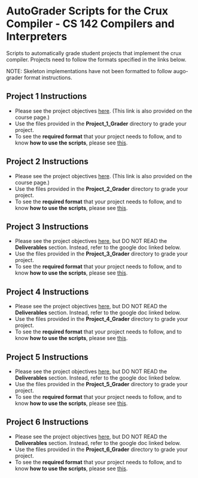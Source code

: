 # AutoGrader Scripts for the Crux Compiler - CS 142 Compilers and Interpreters
Scripts to automatically grade student projects that implement the crux compiler. Projects need to follow the formats specified in the links below. 

NOTE: Skeleton implementations have not been formatted to follow augo-grader format instructions.

## Project 1 Instructions
* Please see the project objectives [here](http://www.ics.uci.edu/~guoqingx/courses/142/ProjectGuide/Project1/index.htm). (This link is also provided on the course page.) 
* Use the files provided in the **Project_1_Grader** directory to grade your project. 
* To see the **required format** that your project needs to follow, and to know **how to use the scripts**, please see [this](https://docs.google.com/document/d/1nrHPuLTbz8wwjoUfW0pa6RSn2X0XLYPWNXOBZY3_9Lc/edit?usp=sharing).

## Project 2 Instructions
* Please see the project objectives [here](http://www.ics.uci.edu/~guoqingx/courses/142/ProjectGuide/Project2/index.htm). (This link is also provided on the course page.) 
* Use the files provided in the **Project_2_Grader** directory to grade your project. 
* To see the **required format** that your project needs to follow, and to know **how to use the scripts**, please see [this](https://docs.google.com/document/d/1Aq5Ztdi_WBH67bDKIy4Z-3iCenN0vrEO5cX1fHs69u4/edit?usp=sharing).

## Project 3 Instructions
* Please see the project objectives [here](http://www.ics.uci.edu/~guoqingx/courses/142/ProjectGuide/Project3/index.htm), but DO NOT READ the **Deliverables** section. Instead, refer to the google doc linked below.  
* Use the files provided in the **Project_3_Grader** directory to grade your project. 
* To see the **required format** that your project needs to follow, and to know **how to use the scripts**, please see [this](https://docs.google.com/document/d/1OMdfTplJ9SGDN64JBXt5G8SlZ7-Kt0eh4q-DBfEyT4M/edit?usp=sharing).

## Project 4 Instructions
* Please see the project objectives [here](http://www.ics.uci.edu/~guoqingx/courses/142/ProjectGuide/Project4/index.htm), but DO NOT READ the **Deliverables** section. Instead, refer to the google doc linked below.
* Use the files provided in the **Project_4_Grader** directory to grade your project.
* To see the **required format** that your project needs to follow, and to know **how to use the scripts**, please see [this](https://docs.google.com/document/d/1CCRBVxC5RPOLgIjPqe5JfnBWWELPDJfXUg1AOkIVAo4/edit?usp=sharing).

## Project 5 Instructions
* Please see the project objectives [here](http://www.ics.uci.edu/~guoqingx/courses/142/ProjectGuide/Project5/index.htm), but DO NOT READ the **Deliverables** section. Instead, refer to the google doc linked below.
* Use the files provided in the **Project_5_Grader** directory to grade your project.
* To see the **required format** that your project needs to follow, and to know **how to use the scripts**, please see [this](https://docs.google.com/document/d/1M214ovNrigSJuSZzzvYa0vtFPDC-UbIfVF-RbuF3mfw/edit?usp=sharing).

## Project 6 Instructions
* Please see the project objectives [here](http://www.ics.uci.edu/~guoqingx/courses/142/ProjectGuide/Project6/index.htm), but DO NOT READ the **Deliverables** section. Instead, refer to the google doc linked below.
* Use the files provided in the **Project_6_Grader** directory to grade your project.
* To see the **required format** that your project needs to follow, and to know **how to use the scripts**, please see [this](https://docs.google.com/document/d/1mEYSfCENBuCg-1E7sJ9WcW6W4C6sxH_pupximx-kCf4/edit?usp=sharing).



